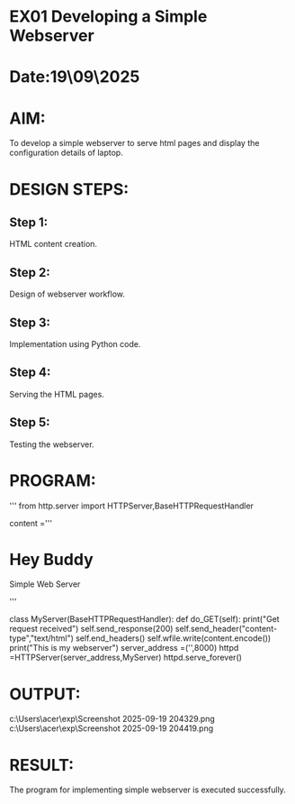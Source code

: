 # EX01 Developing a Simple Webserver

# Date:19\09\2025
# AIM:
To develop a simple webserver to serve html pages and display the configuration details of laptop.

# DESIGN STEPS:
## Step 1:
HTML content creation.

## Step 2:
Design of webserver workflow.

## Step 3:
Implementation using Python code.

## Step 4:
Serving the HTML pages.

## Step 5:
Testing the webserver.

# PROGRAM:
'''
from http.server import HTTPServer,BaseHTTPRequestHandler

content ='''<html>
<title> EXPERIMENT 1 </title>
<link rel="stylesheet"
href="style.css"
</head>
<body>
<h1>Hey Buddy</h1>
<P> Simple Web Server </P>
</body>
</html>'''

class MyServer(BaseHTTPRequestHandler):
    def do_GET(self):
        print("Get request received")
        self.send_response(200)
        self.send_header("content-type","text/html")
        self.end_headers()
        self.wfile.write(content.encode())
print("This is my webserver")
server_address =('',8000)
httpd =HTTPServer(server_address,MyServer)
httpd.serve_forever()
# OUTPUT:
c:\Users\acer\exp\Screenshot 2025-09-19 204329.png
c:\Users\acer\exp\Screenshot 2025-09-19 204419.png
# RESULT:
The program for implementing simple webserver is executed successfully.
